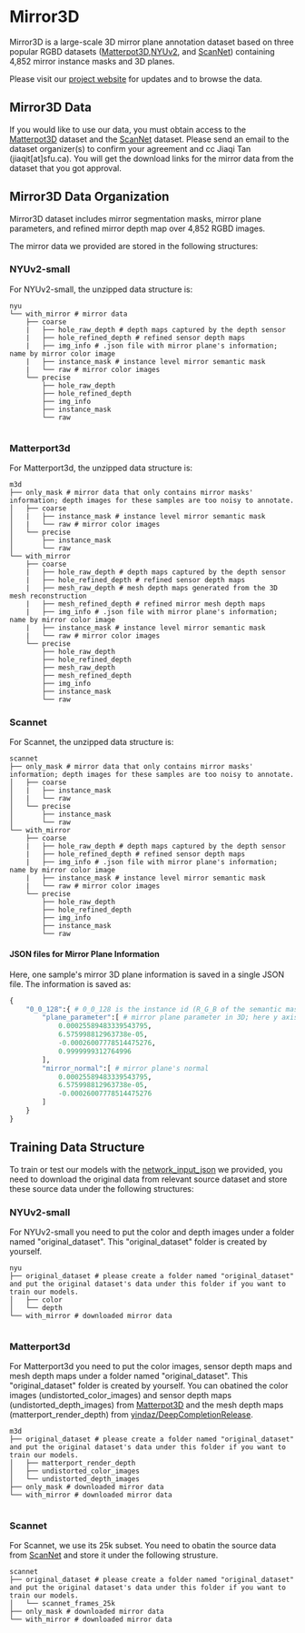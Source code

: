 # Mirror3D 

Mirror3D is a large-scale 3D mirror plane annotation dataset based on three popular RGBD datasets ([Matterpot3D](https://niessner.github.io/Matterport/),[NYUv2](https://cs.nyu.edu/~silberman/datasets/nyu_depth_v2.html), and [ScanNet](http://www.scan-net.org/)) containing 4,852 mirror instance masks and 3D planes.

Please visit our [project website]() for updates and to browse the data.


## Mirror3D Data

If you would like to use our data, you must obtain access to the [Matterpot3D](https://niessner.github.io/Matterport/) dataset and the [ScanNet](http://www.scan-net.org/) dataset.  Please send an email to the dataset organizer(s) to confirm your agreement and cc Jiaqi Tan (jiaqit[at]sfu.ca). You will get the download links for the mirror data from the dataset that you got approval.

## Mirror3D Data Organization

Mirror3D dataset includes mirror segmentation masks, mirror plane parameters, and refined mirror depth map over 4,852 RGBD images.

The mirror data we provided are stored in the following structures:


### NYUv2-small 

For NYUv2-small, the unzipped data structure is: 


```
nyu
└── with_mirror # mirror data
    ├── coarse
    |   ├── hole_raw_depth # depth maps captured by the depth sensor
    |   ├── hole_refined_depth # refined sensor depth maps
    |   ├── img_info # .json file with mirror plane's information; name by mirror color image
    |   ├── instance_mask # instance level mirror semantic mask
    |   └── raw # mirror color images
    └── precise
        ├── hole_raw_depth
        ├── hole_refined_depth
        ├── img_info
        ├── instance_mask
        └── raw
    
```
### Matterport3d
For Matterport3d, the unzipped data structure is: 

```
m3d
├── only_mask # mirror data that only contains mirror masks' information; depth images for these samples are too noisy to annotate. 
│   ├── coarse
│   |   ├── instance_mask # instance level mirror semantic mask
│   |   └── raw # mirror color images
│   └── precise
│       ├── instance_mask
│       └── raw
└── with_mirror
    ├── coarse
    |   ├── hole_raw_depth # depth maps captured by the depth sensor
    |   ├── hole_refined_depth # refined sensor depth maps
    |   ├── mesh_raw_depth # mesh depth maps generated from the 3D mesh reconstruction
    |   ├── mesh_refined_depth # refined mirror mesh depth maps
    |   ├── img_info # .json file with mirror plane's information; name by mirror color image
    |   ├── instance_mask # instance level mirror semantic mask
    |   └── raw # mirror color images
    └── precise
        ├── hole_raw_depth
        ├── hole_refined_depth
        ├── mesh_raw_depth
        ├── mesh_refined_depth
        ├── img_info
        ├── instance_mask
        └── raw
```
### Scannet

For Scannet, the unzipped data structure is: 

```
scannet
├── only_mask # mirror data that only contains mirror masks' information; depth images for these samples are too noisy to annotate. 
│   ├── coarse
│   |   ├── instance_mask
│   |   └── raw
│   └── precise
│       ├── instance_mask
│       └── raw
└── with_mirror
    ├── coarse
    |   ├── hole_raw_depth # depth maps captured by the depth sensor
    |   ├── hole_refined_depth # refined sensor depth maps
    |   ├── img_info # .json file with mirror plane's information; name by mirror color image
    |   ├── instance_mask # instance level mirror semantic mask
    |   └── raw # mirror color images
    └── precise
        ├── hole_raw_depth
        ├── hole_refined_depth
        ├── img_info
        ├── instance_mask
        └── raw
```

#### JSON files for Mirror Plane Information

Here, one sample's mirror 3D plane information is saved in a single JSON file. The information is saved as:

```python
{
    "0_0_128":{ # 0_0_128 is the instance id (R_G_B of the semantic mask)
        "plane_parameter":[ # mirror plane parameter in 3D; here y axis points upward, -z axis points to the front
            0.00025589483339543795,
            6.575998812963738e-05,
            -0.00026007778514475276,
            0.9999999312764996
        ],
        "mirror_normal":[ # mirror plane's normal 
            0.00025589483339543795,
            6.575998812963738e-05,
            -0.00026007778514475276
        ]
    }
}

```


## Training Data Structure

To train or test our models with the [network_input_json]() we provided, you need to download the original data from relevant source dataset and store these source data under the following structures:

### NYUv2-small

For NYUv2-small you need to put the color and depth images under a folder named "original_dataset". This "original_dataset" folder is created by yourself.

```
nyu
├── original_dataset # please create a folder named "original_dataset" and put the original dataset's data under this folder if you want to train our models.
│   ├── color
│   └── depth
└── with_mirror # downloaded mirror data
        
```

### Matterport3d

For Matterport3d you need to put the color images, sensor depth maps and mesh depth maps under a folder named "original_dataset". This "original_dataset" folder is created by yourself. You can obatined the color images (undistorted_color_images) and sensor depth maps (undistorted_depth_images) from [Matterpot3D](https://niessner.github.io/Matterport/) and the mesh depth maps (matterport_render_depth) from [yindaz/DeepCompletionRelease](https://github.com/yindaz/DeepCompletionRelease).

```
m3d
├── original_dataset # please create a folder named "original_dataset" and put the original dataset's data under this folder if you want to train our models.
│   ├── matterport_render_depth
│   ├── undistorted_color_images
│   └── undistorted_depth_images
├── only_mask # downloaded mirror data
└── with_mirror # downloaded mirror data
        
```

### Scannet

For Scannet, we use its 25k subset. You need to obatin the source data from [ScanNet](http://www.scan-net.org/) and store it under the following strusture.

```
scannet
├── original_dataset # please create a folder named "original_dataset" and put the original dataset's data under this folder if you want to train our models.
│   └── scannet_frames_25k
├── only_mask # downloaded mirror data
└── with_mirror # downloaded mirror data
        
```
